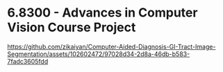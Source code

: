# 6.8300 - Advances in Computer Vision Course Project

https://github.com/zikaiyan/Computer-Aided-Diagnosis-GI-Tract-Image-Segmentation/assets/102602472/97028d34-2d8a-46db-b583-7fadc3605fdd



